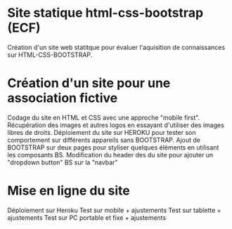 # Site statique html-css-bootstrap (ECF)
Création d'un site web statitque pour évaluer l'aquisition de connaissances sur HTML-CSS-BOOTSTRAP.

# Création d'un site pour une association fictive
Codage du site en HTML et CSS avec une approche "mobile first".
Récupération des images et autres logos en essayant d'utiliser des images libres de droits.
Déploiement du site sur HEROKU pour tester son comportement sur différents appareils sans BOOTSTRAP.
Ajout de BOOTSTRAP sur deux pages pour styliser quelques éléments en utilisant les composants BS.
Modification du header des du site pour ajouter un "dropdown button" BS sur la "navbar"

# Mise en ligne du site
Déploiement sur Heroku
Test sur mobile + ajustements
Test sur tablette + ajustements
Test sur PC portable et fixe + ajustements